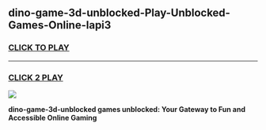 
## dino-game-3d-unblocked-Play-Unblocked-Games-Online-lapi3
<h3>
<a href="https://premium76.site?title=dino-game-3d-unblocked&ref=25A">CLICK TO PLAY</a></h3>
<hr>

<h3>
<a href="https://premium76.site?title=dino-game-3d-unblocked&ref=25A">CLICK 2 PLAY</a>
  
</h3>

<a href="https://premium76.site?title=dino-game-3d-unblocked&ref=25A"><img src="https://clearcache.store/games.png"></a>


**dino-game-3d-unblocked games unblocked: Your Gateway to Fun and Accessible Online Gaming**
